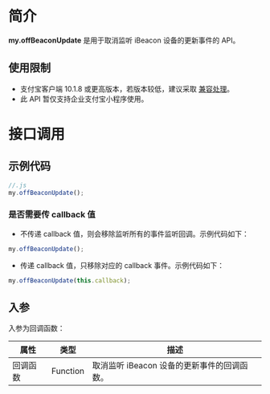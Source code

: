 
# 简介
**my.offBeaconUpdate** 是用于取消监听 iBeacon 设备的更新事件的 API。

## 使用限制

- 支付宝客户端 10.1.8 或更高版本，若版本较低，建议采取 [兼容处理](https://opendocs.alipay.com/mini/framework/compatibility)。
- 此 API 暂仅支持企业支付宝小程序使用。

# 接口调用

## 示例代码
```javascript
//.js
my.offBeaconUpdate();
```

### 是否需要传 callback 值

- 不传递 callback 值，则会移除监听所有的事件监听回调。示例代码如下：
```javascript
my.offBeaconUpdate();
```

- 传递 callback 值，只移除对应的 callback 事件。示例代码如下：
```javascript
my.offBeaconUpdate(this.callback);
```

## 入参
入参为回调函数：

| **属性** | **类型** | **描述** |
| --- | --- | --- |
| 回调函数 | Function | 取消监听 iBeacon 设备的更新事件的回调函数。 |


